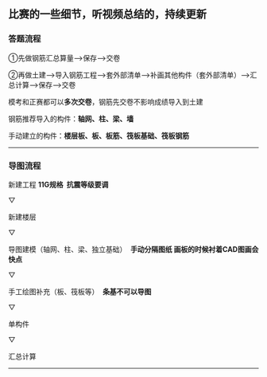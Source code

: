 ## 比赛的一些细节，听视频总结的，持续更新 ##


### 答题流程 ###

①先做钢筋汇总算量-->保存-->交卷

②再做土建-->导入钢筋工程-->套外部清单-->补画其他构件（套外部清单）-->汇总计算-->保存-->交卷

模考和正赛都可以**多次交卷**，钢筋先交卷不影响成绩导入到土建

钢筋推荐导入的构件：**轴网、柱、梁、墙**

手动建立的构件：**楼层板、板、板筋、筏板基础、筏板钢筋**

---

### 导图流程

新建工程 **11G规格  抗震等级要调**

▽

新建楼层

▽

导图建模（轴网、柱、梁、独立基础）  **手动分隔图纸  画板的时候衬着CAD图画会快点**

▽

手工绘图补充（板、筏板等）  **条基不可以导图**

▽

单构件

▽

汇总计算

---
